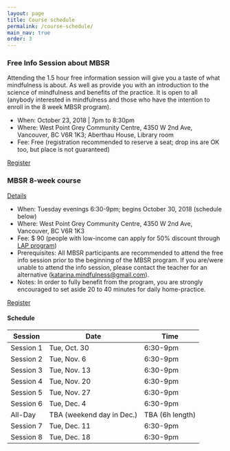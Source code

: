 ```yaml
---
layout: page
title: Course schedule
permalink: /course-schedule/
main_nav: true
order: 3
---
```


### Free Info Session about MBSR
Attending the 1.5 hour free information session will give you a taste of what mindfulness is about. As well as provide you with an introduction to the science of mindfulness and benefits of the practice. It is open to all (anybody interested in mindfulness and those who have the intention to enroll in the 8 week MBSR program).

- When: October 23, 2018 \| 7pm to 8:30pm
- Where: West Point Grey Community Centre, 4350 W 2nd Ave, Vancouver, BC V6R 1K3; Aberthau House, Library room
- Fee: Free (registration recommended to reserve a seat; drop ins are OK too, but place is not guaranteed)

[Register](/register/)


### MBSR 8-week course
[Details](/mbsr/)
- When: Tuesday evenings 6:30-9pm; begins October 30, 2018 (schedule below)
- Where: West Point Grey Community Centre, 4350 W 2nd Ave, Vancouver, BC V6R 1K3
- Fee: $ 90 (people with low-income can apply for 50% discount through [LAP program](https://vancouver.ca/parks-recreation-culture/leisure-access-card.aspx))
- Prerequisites: All MBSR participants are recommended to attend the free info session prior to the beginning of the MBSR program. If you are/were unable to attend the info session, please contact the teacher for an alternative (katarina.mindfulness@gmail.com).
- Notes: In order to fully benefit from the program, you are strongly encouraged to set aside 20 to 40 minutes for daily home-practice.

[Register](/register-8week-mbsr/)

#### Schedule

| Session   | Date         | Time     |
|-----------|--------------|----------|
| Session 1 | Tue, Oct. 30 | 6:30-9pm |
| Session 2 | Tue, Nov. 6  | 6:30-9pm |
| Session 3 | Tue, Nov. 13 | 6:30-9pm |
| Session 4 | Tue, Nov. 20 | 6:30-9pm |
| Session 5 | Tue, Nov. 27 | 6:30-9pm |
| Session 6 | Tue, Dec. 4  | 6:30-9pm |
| All-Day | TBA (weekend day in Dec.) | TBA (6h length) |
| Session 7 | Tue, Dec. 11 | 6:30-9pm |
| Session 8 | Tue, Dec. 18 | 6:30-9pm |
